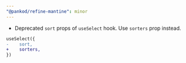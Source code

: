 ```yaml
---
"@pankod/refine-mantine": minor
---
```


-   Deprecated `sort` props of `useSelect` hook. Use `sorters` prop instead.

```diff
useSelect({
-    sort,
+    sorters,
})
```
